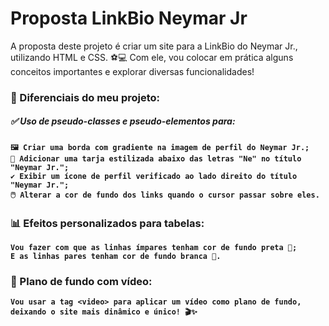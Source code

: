 # Proposta LinkBio Neymar Jr

A proposta deste projeto é criar um site para a LinkBio do Neymar Jr., utilizando HTML e CSS. ⚽💻
Com ele, vou colocar em prática alguns conceitos importantes e explorar diversas funcionalidades!

### 🌟 Diferenciais do meu projeto:

##### ✅ Uso de pseudo-classes e pseudo-elementos para:</p>

**`🖼️ Criar uma borda com gradiente na imagem de perfil do Neymar Jr.;`**<br>
**`🔡 Adicionar uma tarja estilizada abaixo das letras "Ne" no título "Neymar Jr.";`**<br>
**`✔️ Exibir um ícone de perfil verificado ao lado direito do título "Neymar Jr.";`**<br>
**`🖱️ Alterar a cor de fundo dos links quando o cursor passar sobre eles.`**<br>


### 📊 Efeitos personalizados para tabelas:

**`Vou fazer com que as linhas ímpares tenham cor de fundo preta 🖤;`**<br>
**`E as linhas pares tenham cor de fundo branca 🤍.`**

### 🎥 Plano de fundo com vídeo:

**`Vou usar a tag <video> para aplicar um vídeo como plano de fundo, deixando o site mais dinâmico e único! 🎬✨`**
